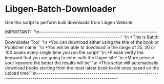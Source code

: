 # Libgen-Batch-Downloader
Use this script to perform bulk downloads from Libgen Website

IMPORTANT:'
    '\n-----------------------------------------------------------------------------------------------------------------------'
    '\n     *This is Batch Downloader Tool'
    '\n     *You can download either using the title of the book or Publisher name'
    '\n     *You will be able to download in the range of 25, 50 or 100 books every single time you run the script'
    '\n     *Please verify the keyword that you are going to enter with the libgen site'
    '\n     *More precise your keyword the better the results will be'
    '\n     *This script will automatically download books starting from the most latest book to old ones based on the upload time'
    '\n-----------------------------------------------------------------------------------------------------------------------'
